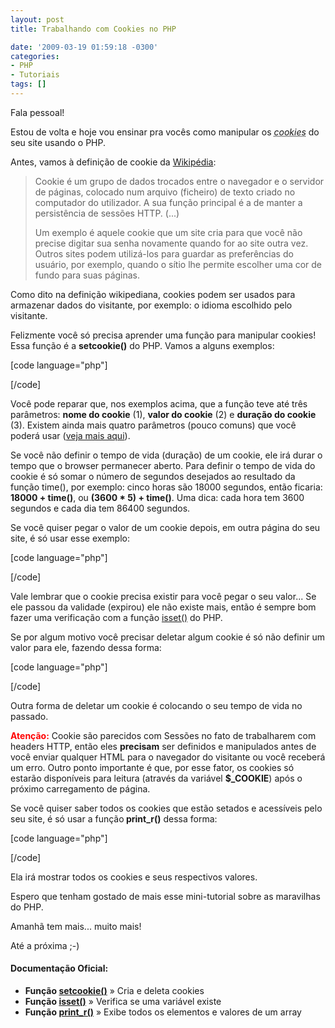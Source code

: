 ```yaml
---
layout: post
title: Trabalhando com Cookies no PHP

date: '2009-03-19 01:59:18 -0300'
categories:
- PHP
- Tutoriais
tags: []
---
```

Fala pessoal!

Estou de volta e hoje vou ensinar pra vocês como manipular os <abbr title="Cookie é um grupo de dados trocados entre o navegador e o servidor de páginas, colocado num arquivo (ficheiro) de texto criado no computador do utilizador."><em>cookies</em></abbr> do seu site usando o PHP.

Antes, vamos à definição de cookie da <a href="http://pt.wikipedia.org/wiki/Cookies" target="_blank">Wikipédia</a>:

<blockquote>Cookie é um grupo de dados trocados entre o navegador e o servidor de páginas, colocado num arquivo (ficheiro) de texto criado no computador do utilizador. A sua função principal é a de manter a persistência de sessões HTTP. (...)

Um exemplo é aquele cookie que um site cria para que você não precise digitar sua senha novamente quando for ao site outra vez. Outros sites podem utilizá-los para guardar as preferências do usuário, por exemplo, quando o sítio lhe permite escolher uma cor de fundo para suas páginas.
</blockquote>
Como dito na definição wikipediana, cookies podem ser usados para armazenar dados do visitante, por exemplo: o idioma escolhido pelo visitante.

Felizmente você só precisa aprender uma função para manipular cookies! Essa função é a <strong>setcookie()</strong> do PHP. Vamos a alguns exemplos:


[code language="php"]
<?php

// Cria um cookie chamado 'usuario' com o valor 'Fulano'
setcookie('usuario', 'Fulano');

// Cria o mesmo cookie acima só que irá durar três dias
setcookie('usuario', 'Fulano', (time() + (3 * 24 * 3600)));

// Cria o novo cookie para durar duas horas
setcookie('nome', 'Ciclano', (time() + (2 * 3600)));

?>
[/code]

Você pode reparar que, nos exemplos acima, que a função teve até três parâmetros: <strong>nome do cookie</strong> (1), <strong>valor do cookie</strong> (2) e <strong>duração do cookie</strong> (3). Existem ainda mais quatro parâmetros (pouco comuns) que você poderá usar (<a href="http://us.php.net/setcookie" target="_blank">veja mais aqui</a>).

Se você não definir o tempo de vida (duração) de um cookie, ele irá durar o tempo que o browser permanecer aberto. Para definir o tempo de vida do cookie é só somar o número de segundos desejados ao resultado da função time(), por exemplo: cinco horas são 18000 segundos, então ficaria: <strong>18000 + time()</strong>, ou <strong>(3600 * 5) + time()</strong>. Uma dica: cada hora tem 3600 segundos e cada dia tem 86400 segundos.

Se você quiser pegar o valor de um cookie depois, em outra página do seu site, é só usar esse exemplo:


[code language="php"]
<?php

// Pega o valor do Cookie 'usuario' definido anteriormente:
$valor = $_COOKIE['usuario']; // Fulano

// Pega o valor do Cookie 'nome' definido anteriormente:
$valor = $_COOKIE['nome']; // Ciclano

?>
[/code]

Vale lembrar que o cookie precisa existir para você pegar o seu valor... Se ele passou da validade (expirou) ele não existe mais, então é sempre bom fazer uma verificação com a função <a title="Documentação da função isset()" href="http://br2.php.net/manual/pt_BR/function.isset.php" target="_blank">isset()</a> do PHP.

Se por algum motivo você precisar deletar algum cookie é só não definir um valor para ele, fazendo dessa forma:


[code language="php"]
<?php

// Deleta o cookie definido anteriormente
setcookie('usuario');

?>
[/code]

Outra forma de deletar um cookie é colocando o seu tempo de vida no passado.

<span style="color: #ff0000;"><strong>Atenção:</strong></span> Cookie são parecidos com Sessões no fato de trabalharem com headers HTTP, então eles <strong>precisam</strong> ser definidos e manipulados antes de você enviar qualquer HTML para o navegador do visitante ou você receberá um erro. Outro ponto importante é que, por esse fator, os cookies só estarão disponíveis para leitura (através da variável <strong>$_COOKIE</strong>) após o próximo carregamento de página.

Se você quiser saber todos os cookies que estão setados e acessíveis pelo seu site, é só usar a função<strong> print_r()</strong> dessa forma:


[code language="php"]
<?php
print_r($_COOKIE);
?>
[/code]

Ela irá mostrar todos os cookies e seus respectivos valores.

Espero que tenham gostado de mais esse mini-tutorial sobre as maravilhas do PHP.

Amanhã tem mais... muito mais!

Até a próxima ;-)

<h4>Documentação Oficial:</h4>
<ul>
<li><strong>Função <a href="http://br.php.net/setcookie" target="_blank">setcookie()</a></strong> » Cria e deleta cookies</li>
<li><strong>Função <a href="http://br.php.net/isset" target="_blank">isset()</a></strong> » Verifica se uma variável existe</li>
<li><strong>Função <a href="http://br.php.net/print_r" target="_blank">print_r()</a></strong> » Exibe todos os elementos e valores de um array</li>
</ul>
